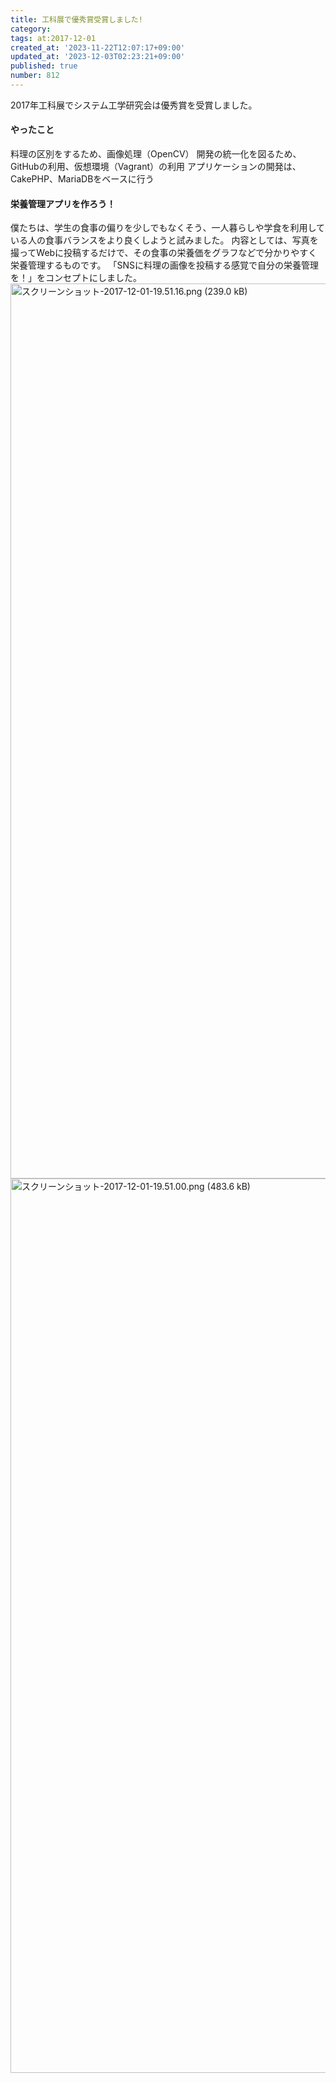 ```yaml
---
title: 工科展で優秀賞受賞しました!
category:
tags: at:2017-12-01
created_at: '2023-11-22T12:07:17+09:00'
updated_at: '2023-12-03T02:23:21+09:00'
published: true
number: 812
---
```


2017年工科展でシステム工学研究会は優秀賞を受賞しました。

#### やったこと

料理の区別をするため、画像処理（OpenCV）
開発の統一化を図るため、GitHubの利用、仮想環境（Vagrant）の利用
アプリケーションの開発は、CakePHP、MariaDBをベースに行う

#### 栄養管理アプリを作ろう！

僕たちは、学生の食事の偏りを少しでもなくそう、一人暮らしや学食を利用している人の食事バランスをより良くしようと試みました。
内容としては、写真を撮ってWebに投稿するだけで、その食事の栄養価をグラフなどで分かりやすく栄養管理するものです。
「SNSに料理の画像を投稿する感覚で自分の栄養管理を！」をコンセプトにしました。
<img width="1432" alt="スクリーンショット-2017-12-01-19.51.16.png (239.0 kB)" src="/img/markdown/812/05812aaa-faee-437c-87ea-77e33fbc7be0.webp">
<img width="1431" alt="スクリーンショット-2017-12-01-19.51.00.png (483.6 kB)" src="/img/markdown/812/fec71791-a4ba-4e1c-ae3c-40536c3b9adf.webp">

